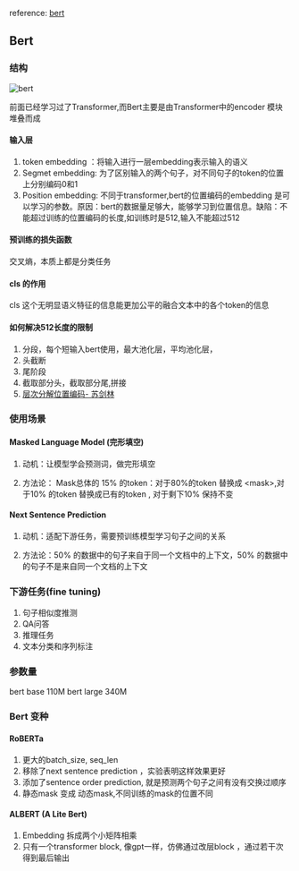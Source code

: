 
reference: [bert](https://zhuanlan.zhihu.com/p/103226488)

## Bert

### 结构

![bert](https://pic1.zhimg.com/80/v2-d0a896547178320eb21a92550c48c66a_720w.webp)

前面已经学习过了Transformer,而Bert主要是由Transformer中的encoder 模块堆叠而成

#### 输入层

1. token embedding ：将输入进行一层embedding表示输入的语义
2. Segmet embedding: 为了区别输入的两个句子，对不同句子的token的位置上分别编码0和1
3. Position embedding: 不同于transformer,bert的位置编码的embedding 是可以学习的参数。原因：bert的数据量足够大，能够学习到位置信息。缺陷：不能超过训练的位置编码的长度,如训练时是512,输入不能超过512

#### 预训练的损失函数

交叉熵，本质上都是分类任务

#### cls 的作用

cls 这个无明显语义特征的信息能更加公平的融合文本中的各个token的信息

#### 如何解决512长度的限制

1. 分段，每个短输入bert使用，最大池化层，平均池化层，
2. 头截断
3. 尾阶段
4. 截取部分头，截取部分尾,拼接
5. [层次分解位置编码- 苏剑林](https://spaces.ac.cn/archives/7947)

### 使用场景

#### Masked Language Model (完形填空)

1. 动机：让模型学会预测词，做完形填空

2. 方法论： Mask总体的 15% 的token：对于80%的token 替换成 \<mask\>,对于10% 的token 替换成已有的token , 对于剩下10% 保持不变

#### Next Sentence Prediction

1. 动机：适配下游任务，需要预训练模型学习句子之间的关系

2. 方法论：50% 的数据中的句子来自于同一个文档中的上下文，50% 的数据中的句子不是来自同一个文档的上下文

### 下游任务(fine tuning)

1. 句子相似度推测
2. QA问答
3. 推理任务
4. 文本分类和序列标注

### 参数量

bert base 110M
bert large 340M

### Bert 变种

#### RoBERTa

1. 更大的batch_size, seq_len
2. 移除了next sentence prediction ，实验表明这样效果更好
3. 添加了sentence order prediction, 就是预测两个句子之间有没有交换过顺序
4. 静态mask 变成 动态mask,不同训练的mask的位置不同

#### ALBERT (A Lite Bert)

1. Embedding 拆成两个小矩阵相乘
2. 只有一个transformer block, 像gpt一样，仿佛通过改层block ，通过若干次得到最后输出
